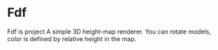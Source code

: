 # Fdf
Fdf is project A simple 3D height-map renderer. You can rotate models, color is defined by relative height in the map.

